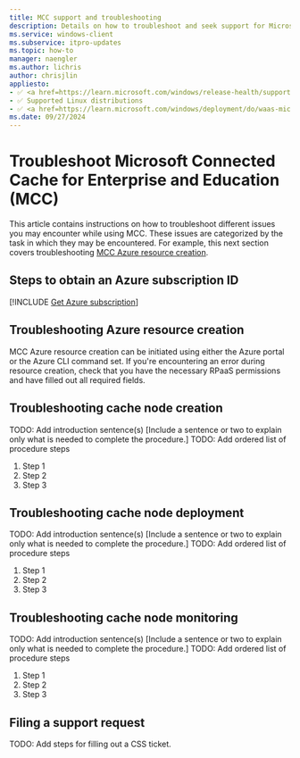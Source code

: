 ```yaml
---
title: MCC support and troubleshooting
description: Details on how to troubleshoot and seek support for Microsoft Connected Cache for Enterprise (MCC).
ms.service: windows-client
ms.subservice: itpro-updates
ms.topic: how-to
manager: naengler
ms.author: lichris
author: chrisjlin
appliesto: 
- ✅ <a href=https://learn.microsoft.com/windows/release-health/supported-versions-windows-client target=_blank>Windows 11</a>
- ✅ Supported Linux distributions
- ✅ <a href=https://learn.microsoft.com/windows/deployment/do/waas-microsoft-connected-cache target=_blank>Microsoft Connected Cache for Enterprise</a>	
ms.date: 09/27/2024
---
```






# Troubleshoot Microsoft Connected Cache for Enterprise and Education (MCC)

This article contains instructions on how to troubleshoot different issues you may encounter while using MCC. These issues are categorized by the task in which they may be encountered. For example, this next section covers troubleshooting [MCC Azure resource creation](mcc-ent-create-resource-and-cache.md).

## Steps to obtain an Azure subscription ID

<!--Using include file, get-azure-subscription.md, do/mcc-isp.md for shared content-->
[!INCLUDE [Get Azure subscription](includes/get-azure-subscription.md)]

## Troubleshooting Azure resource creation

MCC Azure resource creation can be initiated using either the Azure portal or the Azure CLI command set. If you're encountering an error during resource creation, check that you have the necessary RPaaS permissions and have filled out all required fields.

## Troubleshooting cache node creation
TODO: Add introduction sentence(s)
[Include a sentence or two to explain only what is needed to complete the procedure.]
TODO: Add ordered list of procedure steps

1. Step 1
1. Step 2
1. Step 3

## Troubleshooting cache node deployment
TODO: Add introduction sentence(s)
[Include a sentence or two to explain only what is needed to complete the procedure.]
TODO: Add ordered list of procedure steps

1. Step 1
1. Step 2
1. Step 3

## Troubleshooting cache node monitoring
TODO: Add introduction sentence(s)
[Include a sentence or two to explain only what is needed to complete the procedure.]
TODO: Add ordered list of procedure steps

1. Step 1
1. Step 2
1. Step 3

<!-- 5. Next step/Related content------------------------------------------------------------------------

Optional: You have two options for manually curated links in this pattern: Next step and Related content. You don't have to use either, but don't use both.
  - For Next step, provide one link to the next step in a sequence. Use the blue box format
  - For Related content provide 1-3 links. Include some context so the customer can determine why they would click the link. Add a context sentence for the following links.

-->

## Filing a support request

TODO: Add steps for filling out a CSS ticket.
